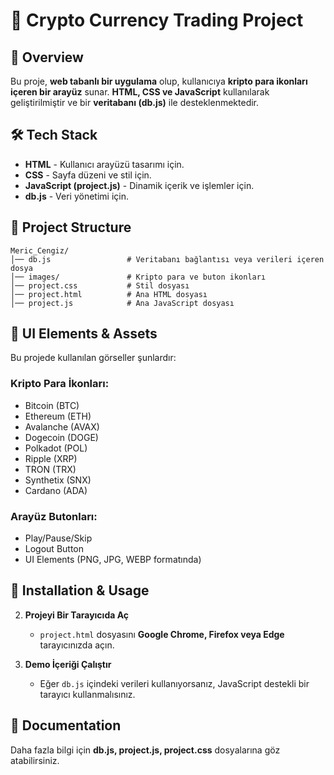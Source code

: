 # 🎯 Crypto Currency Trading Project

## 📌 Overview

Bu proje, **web tabanlı bir uygulama** olup, kullanıcıya **kripto para ikonları içeren bir arayüz** sunar. **HTML, CSS ve JavaScript** kullanılarak geliştirilmiştir ve bir **veritabanı (db.js)** ile desteklenmektedir.

## 🛠️ Tech Stack

- **HTML** - Kullanıcı arayüzü tasarımı için.
- **CSS** - Sayfa düzeni ve stil için.
- **JavaScript (project.js)** - Dinamik içerik ve işlemler için.
- **db.js** - Veri yönetimi için.

## 📂 Project Structure

```
Meric_Cengiz/
│── db.js                 # Veritabanı bağlantısı veya verileri içeren dosya
│── images/               # Kripto para ve buton ikonları
│── project.css           # Stil dosyası
│── project.html          # Ana HTML dosyası
│── project.js            # Ana JavaScript dosyası
```

## 🎨 UI Elements & Assets

Bu projede kullanılan görseller şunlardır:

### **Kripto Para İkonları:**
- Bitcoin (BTC)
- Ethereum (ETH)
- Avalanche (AVAX)
- Dogecoin (DOGE)
- Polkadot (POL)
- Ripple (XRP)
- TRON (TRX)
- Synthetix (SNX)
- Cardano (ADA)

### **Arayüz Butonları:**
- Play/Pause/Skip
- Logout Button
- UI Elements (PNG, JPG, WEBP formatında)

## 🚀 Installation & Usage

2. **Projeyi Bir Tarayıcıda Aç**  
   - `project.html` dosyasını **Google Chrome, Firefox veya Edge** tarayıcınızda açın.

3. **Demo İçeriği Çalıştır**  
   - Eğer `db.js` içindeki verileri kullanıyorsanız, JavaScript destekli bir tarayıcı kullanmalısınız.

## 📜 Documentation

Daha fazla bilgi için **db.js, project.js, project.css** dosyalarına göz atabilirsiniz.

